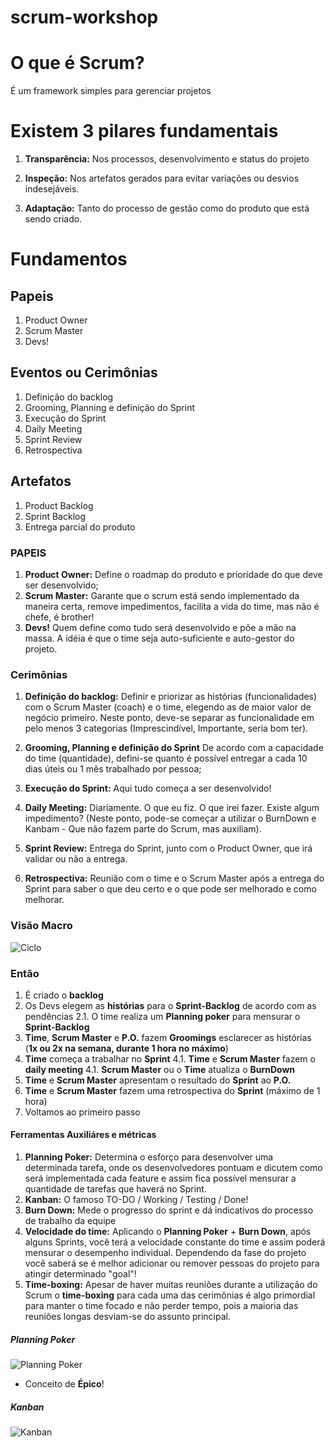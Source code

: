 # scrum-workshop

# O que é Scrum?

É um framework simples para gerenciar projetos

# Existem 3 pilares fundamentais

1. **Transparência:** Nos processos, desenvolvimento e status do projeto

2. **Inspeção:** Nos artefatos gerados para evitar variações ou desvios indesejáveis.

3. **Adaptação:** Tanto do processo de gestão como do produto que está sendo criado.

# Fundamentos

## Papeis

  1. Product Owner
  2. Scrum Master
  3. Devs!

## Eventos ou Cerimônias

  1. Definição do backlog
  2. Grooming, Planning e definição do Sprint
  3. Execução do Sprint
  4. Daily Meeting
  5. Sprint Review
  6. Retrospectiva

## Artefatos

  1. Product Backlog
  2. Sprint Backlog
  3. Entrega parcial do produto

### PAPEIS

  1. **Product Owner:** Define o roadmap do produto e prioridade do que deve ser desenvolvido;
  2. **Scrum Master:** Garante que o scrum está sendo implementado da maneira certa, remove impedimentos, facilita a vida do time, mas não é chefe, é brother!
  3. **Devs!** Quem define como tudo será desenvolvido e põe a mão na massa. A idéia é que o time seja auto-suficiente e auto-gestor do projeto.

### Cerimônias

  1. **Definição do backlog:**
    Definir e priorizar as histórias (funcionalidades) com o Scrum Master (coach) e o time, elegendo as de maior valor de negócio primeiro. Neste ponto, deve-se separar as funcionalidade em pelo menos 3 categorias (Imprescindível, Importante, seria bom ter).

  2. **Grooming, Planning e definição do Sprint**
    De acordo com a capacidade do time (quantidade), defini-se quanto é possível entregar a cada 10 dias úteis ou 1 mês trabalhado por pessoa;

  3. **Execução do Sprint:**
    Aqui tudo começa a ser desenvolvido!

  4. **Daily Meeting:**
    Diariamente. O que eu fiz. O que irei fazer. Existe algum impedimento? (Neste ponto, pode-se começar a utilizar o BurnDown e Kanbam - Que não fazem parte do Scrum, mas auxiliam).

  5. **Sprint Review:**
    Entrega do Sprint, junto com o Product Owner, que irá validar ou não a entrega.

  6. **Retrospectiva:**
    Reunião com o time e o Scrum Master após a entrega do Sprint para saber o que deu certo e o que pode ser melhorado e como melhorar.

### Visão Macro

![Ciclo](https://raw.githubusercontent.com/zekitow/scrum-workshop/master/imgs/01.cycle.png)

### Então

  1. É criado o **backlog**
  2. Os Devs elegem as **histórias** para o **Sprint-Backlog** de acordo com as pendências
    2.1. O time realiza um **Planning poker** para mensurar o **Sprint-Backlog**
  3. **Time**, **Scrum Master** e **P.O.** fazem **Groomings** esclarecer as histórias (**1x ou 2x na semana, durante 1 hora no máximo**)
  4. **Time** começa a trabalhar no **Sprint**
    4.1. **Time** e **Scrum Master** fazem o **daily meeting**
    4.1. **Scrum Master** ou o **Time** atualiza o **BurnDown**
  5. **Time** e **Scrum Master** apresentam o resultado do **Sprint** ao **P.O.**
  6. **Time** e **Scrum Master** fazem uma retrospectiva do **Sprint** (máximo de 1 hora)
  7. Voltamos ao primeiro passo


#### Ferramentas Auxiliáres e métricas

  1. **Planning Poker:** Determina o esforço para desenvolver uma determinada tarefa, onde os desenvolvedores pontuam e dicutem como será implementada cada feature e assim fica possível mensurar a quantidade de tarefas que haverá no Sprint. 
  2. **Kanban:** O famoso TO-DO / Working / Testing / Done!
  3. **Burn Down:** Mede o progresso do sprint e dá indicativos do processo de trabalho da equipe
  4. **Velocidade do time:** Aplicando o **Planning Poker** + **Burn Down**, após alguns Sprints, você terá a velocidade constante do time e assim poderá mensurar o desempenho individual. Dependendo da fase do projeto você saberá se é melhor adicionar ou remover pessoas do projeto para atingir determinado "goal"!
  5. **Time-boxing:** Apesar de haver muitas reuniões durante a utilização do Scrum o **time-boxing** para cada uma das cerimônias é algo primordial para manter o time focado e não perder tempo, pois a maioria das reuniões longas desviam-se do assunto principal.

##### Planning Poker

  ![Planning Poker](https://raw.githubusercontent.com/zekitow/scrum-workshop/master/imgs/02.planning-poker.jpg)
  * Conceito de **Épico**!
  

##### Kanban

  ![Kanban](https://raw.githubusercontent.com/zekitow/scrum-workshop/master/imgs/03.kanban.jpg)